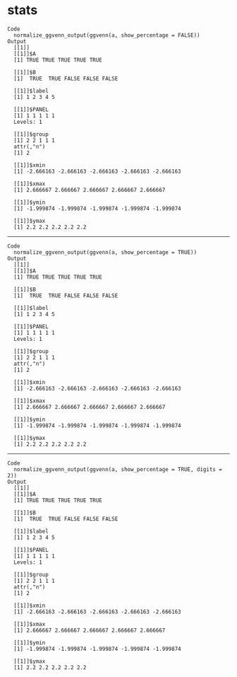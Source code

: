 # stats

    Code
      normalize_ggvenn_output(ggvenn(a, show_percentage = FALSE))
    Output
      [[1]]
      [[1]]$A
      [1] TRUE TRUE TRUE TRUE TRUE
      
      [[1]]$B
      [1]  TRUE  TRUE FALSE FALSE FALSE
      
      [[1]]$label
      [1] 1 2 3 4 5
      
      [[1]]$PANEL
      [1] 1 1 1 1 1
      Levels: 1
      
      [[1]]$group
      [1] 2 2 1 1 1
      attr(,"n")
      [1] 2
      
      [[1]]$xmin
      [1] -2.666163 -2.666163 -2.666163 -2.666163 -2.666163
      
      [[1]]$xmax
      [1] 2.666667 2.666667 2.666667 2.666667 2.666667
      
      [[1]]$ymin
      [1] -1.999874 -1.999874 -1.999874 -1.999874 -1.999874
      
      [[1]]$ymax
      [1] 2.2 2.2 2.2 2.2 2.2
      
      

---

    Code
      normalize_ggvenn_output(ggvenn(a, show_percentage = TRUE))
    Output
      [[1]]
      [[1]]$A
      [1] TRUE TRUE TRUE TRUE TRUE
      
      [[1]]$B
      [1]  TRUE  TRUE FALSE FALSE FALSE
      
      [[1]]$label
      [1] 1 2 3 4 5
      
      [[1]]$PANEL
      [1] 1 1 1 1 1
      Levels: 1
      
      [[1]]$group
      [1] 2 2 1 1 1
      attr(,"n")
      [1] 2
      
      [[1]]$xmin
      [1] -2.666163 -2.666163 -2.666163 -2.666163 -2.666163
      
      [[1]]$xmax
      [1] 2.666667 2.666667 2.666667 2.666667 2.666667
      
      [[1]]$ymin
      [1] -1.999874 -1.999874 -1.999874 -1.999874 -1.999874
      
      [[1]]$ymax
      [1] 2.2 2.2 2.2 2.2 2.2
      
      

---

    Code
      normalize_ggvenn_output(ggvenn(a, show_percentage = TRUE, digits = 2))
    Output
      [[1]]
      [[1]]$A
      [1] TRUE TRUE TRUE TRUE TRUE
      
      [[1]]$B
      [1]  TRUE  TRUE FALSE FALSE FALSE
      
      [[1]]$label
      [1] 1 2 3 4 5
      
      [[1]]$PANEL
      [1] 1 1 1 1 1
      Levels: 1
      
      [[1]]$group
      [1] 2 2 1 1 1
      attr(,"n")
      [1] 2
      
      [[1]]$xmin
      [1] -2.666163 -2.666163 -2.666163 -2.666163 -2.666163
      
      [[1]]$xmax
      [1] 2.666667 2.666667 2.666667 2.666667 2.666667
      
      [[1]]$ymin
      [1] -1.999874 -1.999874 -1.999874 -1.999874 -1.999874
      
      [[1]]$ymax
      [1] 2.2 2.2 2.2 2.2 2.2
      
      

